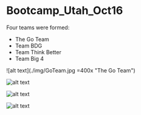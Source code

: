 # Bootcamp_Utah_Oct16

Four teams were formed:

* The Go Team
* Team BDG
* Team Think Better
* Team Big 4

![alt text](./img/GoTeam.jpg =400x "The Go Team")

![alt text](https://github.com/ThinkBigAnalytics/Bootcamp_Utah_Oct16/img/bdg.jpg "Team BDG")

![alt text](https://github.com/ThinkBigAnalytics/Bootcamp_Utah_Oct16/img/ThinkBetter.jpg "Team Think Better")

![alt text](https://github.com/ThinkBigAnalytics/Bootcamp_Utah_Oct16/img/Big4.jpg "Team Big 4")
